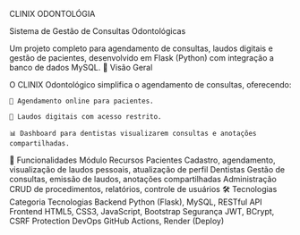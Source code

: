 CLINIX ODONTOLÓGIA

Sistema de Gestão de Consultas Odontológicas

Um projeto completo para agendamento de consultas, laudos digitais e gestão de pacientes, desenvolvido em Flask (Python) com integração a banco de dados MySQL.
📌 Visão Geral

O CLINIX Odontológico simplifica o agendamento de consultas, oferecendo:

    🦷 Agendamento online para pacientes.

    📄 Laudos digitais com acesso restrito.

    📊 Dashboard para dentistas visualizarem consultas e anotações compartilhadas.

🚀 Funcionalidades
Módulo	Recursos
Pacientes	Cadastro, agendamento, visualização de laudos pessoais, atualização de perfil
Dentistas	Gestão de consultas, emissão de laudos, anotações compartilhadas
Administração	CRUD de procedimentos, relatórios, controle de usuários
🛠️ Tecnologias
Categoria	Tecnologias
Backend	Python (Flask), MySQL, RESTful API
Frontend	HTML5, CSS3, JavaScript, Bootstrap
Segurança	JWT, BCrypt, CSRF Protection
DevOps	GitHub Actions, Render (Deploy)
